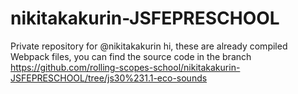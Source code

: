 # nikitakakurin-JSFEPRESCHOOL
Private repository for @nikitakakurin
hi, these are already compiled Webpack files, you can find the source code in the branch https://github.com/rolling-scopes-school/nikitakakurin-JSFEPRESCHOOL/tree/js30%231.1-eco-sounds 